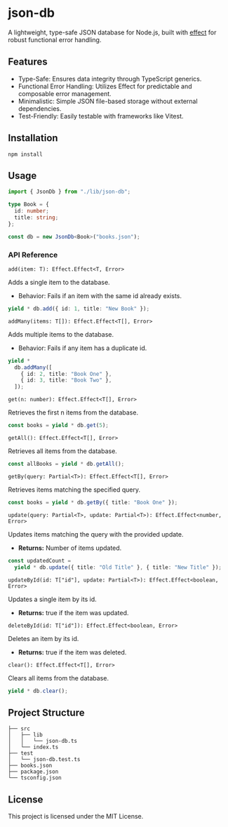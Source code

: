 # json-db

A lightweight, type-safe JSON database for Node.js, built with [effect](https://effect.website/) for robust functional error handling.

## Features

- Type-Safe: Ensures data integrity through TypeScript generics.
- Functional Error Handling: Utilizes Effect for predictable and composable error management.
- Minimalistic: Simple JSON file-based storage without external dependencies.
- Test-Friendly: Easily testable with frameworks like Vitest.

## Installation

```shell
npm install
```

## Usage

```ts
import { JsonDb } from "./lib/json-db";

type Book = {
  id: number;
  title: string;
};

const db = new JsonDb<Book>("books.json");
```

### API Reference

`add(item: T): Effect.Effect<T, Error>`

Adds a single item to the database.

- Behavior: Fails if an item with the same id already exists.

```ts
yield * db.add({ id: 1, title: "New Book" });
```

`addMany(items: T[]): Effect.Effect<T[], Error>`

Adds multiple items to the database.

- Behavior: Fails if any item has a duplicate id.

```ts
yield *
  db.addMany([
    { id: 2, title: "Book One" },
    { id: 3, title: "Book Two" },
  ]);
```

`get(n: number): Effect.Effect<T[], Error>`

Retrieves the first n items from the database.

```ts
const books = yield * db.get(5);
```

`getAll(): Effect.Effect<T[], Error>`

Retrieves all items from the database.

```ts
const allBooks = yield * db.getAll();
```

`getBy(query: Partial<T>): Effect.Effect<T[], Error>`

Retrieves items matching the specified query.

```ts
const books = yield * db.getBy({ title: "Book One" });
```

`update(query: Partial<T>, update: Partial<T>): Effect.Effect<number, Error>`

Updates items matching the query with the provided update.

- **Returns:** Number of items updated.

```ts
const updatedCount =
  yield * db.update({ title: "Old Title" }, { title: "New Title" });
```

`updateById(id: T["id"], update: Partial<T>): Effect.Effect<boolean, Error>`

Updates a single item by its id.

- **Returns:** true if the item was updated.

`deleteById(id: T["id"]): Effect.Effect<boolean, Error>`

Deletes an item by its id.

- **Returns:** true if the item was deleted.

`clear(): Effect.Effect<T[], Error>`

Clears all items from the database.

```ts
yield * db.clear();
```

## Project Structure

```
├── src
│   ├── lib
│   │   └── json-db.ts
│   └── index.ts
├── test
│   └── json-db.test.ts
├── books.json
├── package.json
└── tsconfig.json
```

## License

This project is licensed under the MIT License.
